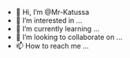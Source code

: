 - 👋 Hi, I’m @Mr-Katussa
- 👀 I’m interested in ...
- 🌱 I’m currently learning ...
- 💞️ I’m looking to collaborate on ...
- 📫 How to reach me ...

<!---
Mr-Katussa/Mr-Katussa is a ✨ special ✨ repository because its `README.md` (this file) appears on your GitHub profile.
You can click the Preview link to take a look at your changes.
--->
